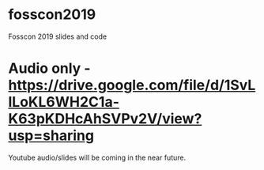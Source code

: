 # fosscon2019
Fosscon 2019 slides and code

# Audio only - https://drive.google.com/file/d/1SvLlLoKL6WH2C1a-K63pKDHcAhSVPv2V/view?usp=sharing

Youtube audio/slides will be coming in the near future.
